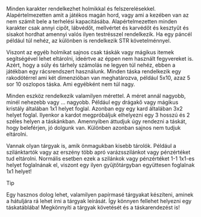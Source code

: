 Minden karakter rendelkezhet holmikkal és felszerelésekkel. Alapértelmezetten amit a játékos magán hord, vagy ami a kezében van az nem számít bele a terhelési kapacitásába. 
Alapértelmezetten minden karakter csak annyi cipőt, lábvédőt, mellvértet és karvédőt és kesztyűt és sisakot hordhat amennyi valós ilyen testrésszel rendelkezik.
Ha egy páncél például túl nehéz, az különben is rendelkezik STR követelménnyel.

Viszont az egyéb holmikat sajnos csak táskák vagy mágikus itemek segítségével lehet eltárolni, ideértve az éppen nem használt fegyvereket is. Azért, hogy a súly és tárhely számolás ne legyen túl nehéz, ebben a játékban egy rácsrendszert használunk. Minden táska rendelkezik egy rakodótérrel ami két dimenzióban van meghatározva, például 5x10, azaz 5 sor 10 oszlopos táska. Ami egyébként nem túl nagy.

Minden eszköz rendelkezik valamilyen mérettel. A méret annál nagyobb, minél nehezebb vagy ... nagyobb. Például egy drágakő vagy mágikus kristály általában 1x1 helyet foglal. Azonban egy egy kard általában 3x2 helyet foglal. Ilyenkor a kardot megpróbáljuk elhelyezni egy 3 hosszú és 2 széles helyen a táskánkban. Amennyiben áttudjuk úgy rendezni a táskát, hogy beleférjen, jó dolgunk van. Különben azonban sajnos nem tudjuk eltárolni.

Vannak olyan tárgyak is, amik önmagukban kisebb tárolók. Például a szilánktartók vagy az erszény több apró varázsszilánkot vagy pénzértéket tud eltárolni. Normális esetben ezek a szilánkok vagy pénzértéket 1-1 1x1-es helyet foglalnának el, viszont egy ilyen gyűjtőtárgyban együttesen foglalnak 1x1 helyet!

>[!tip]
>Egy hasznos dolog lehet, valamilyen papírmasé tárgyakat készíteni, aminek a hátuljára rá lehet írni a tárgyak leírását. Így könnyen fellehet helyezni egy táskatáblába! Megkönnyíti a tárgyak követését és a táskarendezést is!